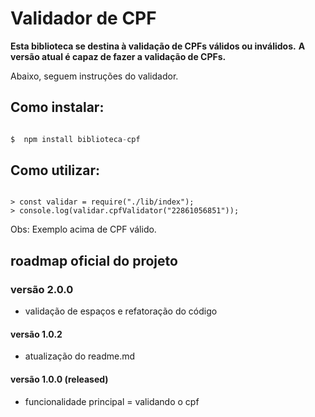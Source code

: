 # Validador de CPF

**Esta biblioteca se destina à validação de CPFs válidos ou inválidos.**
**A versão atual é capaz de fazer a validação de CPFs.**

Abaixo, seguem instruções do validador.

## Como instalar:

```javascript

$  npm install biblioteca-cpf

```

## Como utilizar:

```node

> const validar = require("./lib/index");
> console.log(validar.cpfValidator("22861056851"));

```
Obs: Exemplo acima de CPF válido.

## roadmap oficial do projeto

### versão 2.0.0
- validação de espaços e refatoração do código

#### versão 1.0.2
- atualização do readme.md

#### versão 1.0.0 (released)
- funcionalidade principal = validando o cpf
